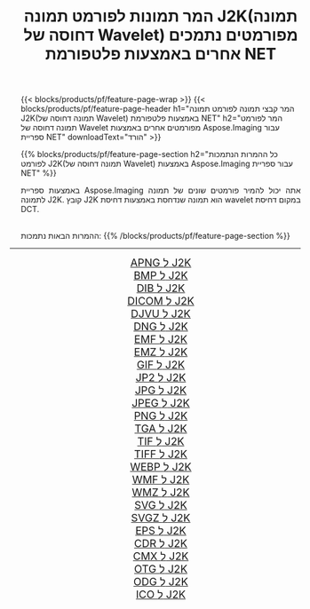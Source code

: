 ﻿---
title: המר תמונות לפורמט תמונה J2K(תמונה דחוסה של Wavelet) מפורמטים נתמכים אחרים באמצעות פלטפורמת NET 
weight: 3920
url: /he/net/conversion/to/j2k 
lang: he
langdirlevel: 2
locales: zh-hans,ja,it,ru,de,es,fr,nl,id,lt,pl,pt,vi,tr,ko,zh-hant,ar,hi,th,sv,cs,uk,he
description: באמצעות Aspose.Imaging עבור ספריית NET קל להמיר ל-J2K(תמונה דחוסה של Wavelet) מפורמטי תמונה נתמכים אחרים
---

{{< blocks/products/pf/feature-page-wrap >}}
{{< blocks/products/pf/feature-page-header h1="המר קבצי תמונה לפורמט תמונה J2K(תמונה דחוסה של Wavelet) באמצעות פלטפורמת NET" h2="המר לפורמט תמונה דחוסה של Wavelet מפורמטים אחרים באמצעות Aspose.Imaging עבור ספריית NET" downloadText="הורד" >}}


{{% blocks/products/pf/feature-page-section  h2="כל ההמרות הנתמכות לפורמט J2K(תמונה דחוסה של Wavelet) באמצעות Aspose.Imaging עבור ספריית NET" %}}
<p align=justify>באמצעות ספריית Aspose.Imaging אתה יכול להמיר פורמטים שונים של תמונה לתמונה J2K. קובץ J2K הוא תמונה שנדחסת באמצעות דחיסת wavelet במקום דחיסת DCT.</p>
<br/>
ההמרות הבאות נתמכות:
{{% /blocks/products/pf/feature-page-section %}}
<div class="container-fluid productfamilypage bg-gray">
    <div class="convertypes bg-gray agp-content section">
        <div class="container">
		<hr style="margin-left:-20px;"/>
		<div class="row other-converters" style="gap: 10px;font-size: 19px;text-align:center;">
		    <div class='col-md-2 other-converter remove-lp remove-rp'><a href="/imaging/he/net/conversion/apng-to-j2k" style="padding:15px;">APNG ל J2K</a></div>
<div class='col-md-2 other-converter remove-lp remove-rp'><a href="/imaging/he/net/conversion/bmp-to-j2k" style="padding:15px;">BMP ל J2K</a></div>
<div class='col-md-2 other-converter remove-lp remove-rp'><a href="/imaging/he/net/conversion/dib-to-j2k" style="padding:15px;">DIB ל J2K</a></div>
<div class='col-md-2 other-converter remove-lp remove-rp'><a href="/imaging/he/net/conversion/dicom-to-j2k" style="padding:15px;">DICOM ל J2K</a></div>
<div class='col-md-2 other-converter remove-lp remove-rp'><a href="/imaging/he/net/conversion/djvu-to-j2k" style="padding:15px;">DJVU ל J2K</a></div>
<div class='col-md-2 other-converter remove-lp remove-rp'><a href="/imaging/he/net/conversion/dng-to-j2k" style="padding:15px;">DNG ל J2K</a></div>
<div class='col-md-2 other-converter remove-lp remove-rp'><a href="/imaging/he/net/conversion/emf-to-j2k" style="padding:15px;">EMF ל J2K</a></div>
<div class='col-md-2 other-converter remove-lp remove-rp'><a href="/imaging/he/net/conversion/emz-to-j2k" style="padding:15px;">EMZ ל J2K</a></div>
<div class='col-md-2 other-converter remove-lp remove-rp'><a href="/imaging/he/net/conversion/gif-to-j2k" style="padding:15px;">GIF ל J2K</a></div>
<div class='col-md-2 other-converter remove-lp remove-rp'><a href="/imaging/he/net/conversion/jp2-to-j2k" style="padding:15px;">JP2 ל J2K</a></div>
<div class='col-md-2 other-converter remove-lp remove-rp'><a href="/imaging/he/net/conversion/jpg-to-j2k" style="padding:15px;">JPG ל J2K</a></div>
<div class='col-md-2 other-converter remove-lp remove-rp'><a href="/imaging/he/net/conversion/jpeg-to-j2k" style="padding:15px;">JPEG ל J2K</a></div>
<div class='col-md-2 other-converter remove-lp remove-rp'><a href="/imaging/he/net/conversion/png-to-j2k" style="padding:15px;">PNG ל J2K</a></div>
<div class='col-md-2 other-converter remove-lp remove-rp'><a href="/imaging/he/net/conversion/tga-to-j2k" style="padding:15px;">TGA ל J2K</a></div>
<div class='col-md-2 other-converter remove-lp remove-rp'><a href="/imaging/he/net/conversion/tif-to-j2k" style="padding:15px;">TIF ל J2K</a></div>
<div class='col-md-2 other-converter remove-lp remove-rp'><a href="/imaging/he/net/conversion/tiff-to-j2k" style="padding:15px;">TIFF ל J2K</a></div>
<div class='col-md-2 other-converter remove-lp remove-rp'><a href="/imaging/he/net/conversion/webp-to-j2k" style="padding:15px;">WEBP ל J2K</a></div>
<div class='col-md-2 other-converter remove-lp remove-rp'><a href="/imaging/he/net/conversion/wmf-to-j2k" style="padding:15px;">WMF ל J2K</a></div>
<div class='col-md-2 other-converter remove-lp remove-rp'><a href="/imaging/he/net/conversion/wmz-to-j2k" style="padding:15px;">WMZ ל J2K</a></div>
<div class='col-md-2 other-converter remove-lp remove-rp'><a href="/imaging/he/net/conversion/svg-to-j2k" style="padding:15px;">SVG ל J2K</a></div>
<div class='col-md-2 other-converter remove-lp remove-rp'><a href="/imaging/he/net/conversion/svgz-to-j2k" style="padding:15px;">SVGZ ל J2K</a></div>
<div class='col-md-2 other-converter remove-lp remove-rp'><a href="/imaging/he/net/conversion/eps-to-j2k" style="padding:15px;">EPS ל J2K</a></div>
<div class='col-md-2 other-converter remove-lp remove-rp'><a href="/imaging/he/net/conversion/cdr-to-j2k" style="padding:15px;">CDR ל J2K</a></div>
<div class='col-md-2 other-converter remove-lp remove-rp'><a href="/imaging/he/net/conversion/cmx-to-j2k" style="padding:15px;">CMX ל J2K</a></div>
<div class='col-md-2 other-converter remove-lp remove-rp'><a href="/imaging/he/net/conversion/otg-to-j2k" style="padding:15px;">OTG ל J2K</a></div>
<div class='col-md-2 other-converter remove-lp remove-rp'><a href="/imaging/he/net/conversion/odg-to-j2k" style="padding:15px;">ODG ל J2K</a></div>
<div class='col-md-2 other-converter remove-lp remove-rp'><a href="/imaging/he/net/conversion/ico-to-j2k" style="padding:15px;">ICO ל J2K</a></div>
                </div>
        </div>
    </div>
</div>
<br/>

